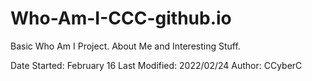 # Who-Am-I-CCC-github.io
Basic Who Am I Project. About Me and Interesting Stuff.
<div>
Date Started: February 16
Last Modified: 2022/02/24
Author: CCyberC
